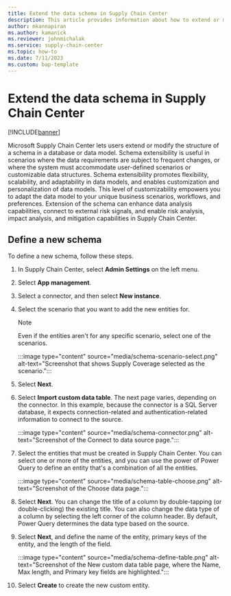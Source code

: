 ```yaml
---
title: Extend the data schema in Supply Chain Center
description: This article provides information about how to extend or modify the structure of a schema in a database or data model.
author: mkannapiran
ms.author: kamanick
ms.reviewer: johnmichalak
ms.service: supply-chain-center
ms.topic: how-to
ms.date: 7/11/2023
ms.custom: bap-template
---
```


# Extend the data schema in Supply Chain Center

[!INCLUDE[banner](../includes/banner.md)]

Microsoft Supply Chain Center lets users extend or modify the structure of a schema in a database or data model. Schema extensibility is useful in scenarios where the data requirements are subject to frequent changes, or where the system must accommodate user-defined scenarios or customizable data structures. Schema extensibility promotes flexibility, scalability, and adaptability in data models, and enables customization and personalization of data models. This level of customizability empowers you to adapt the data model to your unique business scenarios, workflows, and preferences. Extension of the schema can enhance data analysis capabilities, connect to external risk signals, and enable risk analysis, impact analysis, and mitigation capabilities in Supply Chain Center.

## Define a new schema

To define a new schema, follow these steps.

1. In Supply Chain Center, select **Admin Settings** on the left menu.
1. Select **App management**.
1. Select a connector, and then select **New instance**.
1. Select the scenario that you want to add the new entities for.

    > [!NOTE]
    > Even if the entities aren't for any specific scenario, select one of the scenarios.

    :::image type="content" source="media/schema-scenario-select.png" alt-text="Screenshot that shows Supply Coverage selected as the scenario.":::

1. Select **Next**.
1. Select **Import custom data table**. The next page varies, depending on the connector. In this example, because the connector is a SQL Server database, it expects connection-related and authentication-related information to connect to the source.

    :::image type="content" source="media/schema-connector.png" alt-text="Screenshot of the Connect to data source page.":::

1. Select the entities that must be created in Supply Chain Center. You can select one or more of the entities, and you can use the power of Power Query to define an entity that's a combination of all the entities.

    :::image type="content" source="media/schema-table-choose.png" alt-text="Screenshot of the Choose data page.":::

1. Select **Next**. You can change the title of a column by double-tapping (or double-clicking) the existing title. You can also change the data type of a column by selecting the left corner of the column header. By default, Power Query determines the data type based on the source.
1. Select **Next**, and define the name of the entity, primary keys of the entity, and the length of the field.

    :::image type="content" source="media/schema-define-table.png" alt-text="Screenshot of the New custom data table page, where the Name, Max length, and Primary key fields are highlighted.":::

1. Select **Create** to create the new custom entity.
